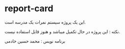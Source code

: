 # report-card
این یک پروژه سیستم نمرات یک مدرسه است.

نکته : این پروژه در حال تکمیل میباشد و هنوز قابل استفاده نیست.

برنامه نویس : محمد حسین خادمی
